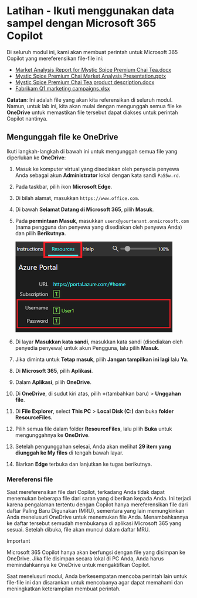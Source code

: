 # Latihan - Ikuti menggunakan data sampel dengan Microsoft 365 Copilot

Di seluruh modul ini, kami akan membuat perintah untuk Microsoft 365 Copilot yang mereferensikan file-file ini:

- [Market Analysis Report for Mystic Spice Premium Chai Tea.docx](https://go.microsoft.com/fwlink/?linkid=2268826)
- [Mystic Spice Premium Chai Market Analysis Presentation.pptx](https://go.microsoft.com/fwlink/?linkid=2268768)
- [Mystic Spice Premium Chai Tea product description.docx](https://go.microsoft.com/fwlink/?linkid=2268929)
- [Fabrikam Q1 marketing campaigns.xlsx](https://go.microsoft.com/fwlink/?linkid=2269124)

**Catatan**: Ini adalah file yang akan kita referensikan di seluruh modul. Namun, untuk lab ini, kita akan mulai dengan mengunggah semua file ke **OneDrive** untuk memastikan file tersebut dapat diakses untuk perintah Copilot nantinya.

## Mengunggah file ke OneDrive

Ikuti langkah-langkah di bawah ini untuk mengunggah semua file yang diperlukan ke **OneDrive**:

1. Masuk ke komputer virtual yang disediakan oleh penyedia penyewa Anda sebagai akun **Administrator** lokal dengan kata sandi `Pa55w.rd`.
2. Pada taskbar, pilih ikon **Microsoft Edge**.
3. Di bilah alamat, masukkan `https://www.office.com`.
4. Di bawah **Selamat Datang di Microsoft 365**, pilih **Masuk**.
5. Pada **permintaan Masuk**, masukkan `userx@yourtenant.onmicrosoft.com` (nama pengguna dan penyewa yang disediakan oleh penyewa Anda) dan pilih **Berikutnya**.

    [![Tangkap layar panel sumber daya ](../media/lab_resources_password.png)](../media/lab_resources_password.png#lightbox)

6. Di layar **Masukkan kata sandi**, masukkan kata sandi (disediakan oleh penyedia penyewa) untuk akun Pengguna, lalu pilih **Masuk**.
7. Jika diminta untuk **Tetap masuk**, pilih **Jangan tampilkan ini lagi** lalu **Ya**.
8. Di **Microsoft 365**, pilih **Aplikasi**.
9. Dalam **Aplikasi**, pilih **OneDrive**.
10. Di **OneDrive**, di sudut kiri atas, pilih **+**(tambahkan baru) > **Unggahan file**.
11. Di **File Explorer**, select **This PC** > **Local Disk (C:)** dan buka **folder ResourceFiles.**
12. Pilih semua file dalam folder **ResourceFiles**, lalu pilih **Buka** untuk mengunggahnya ke **OneDrive**.
13. Setelah pengunggahan selesai, Anda akan melihat **29 item yang diunggah ke My files** di tengah bawah layar.
14. Biarkan **Edge** terbuka dan lanjutkan ke tugas berikutnya.

### Mereferensi file

Saat mereferensikan file dari Copilot, terkadang Anda tidak dapat menemukan beberapa file dari saran yang diberikan kepada Anda. Ini terjadi karena pengalaman tertentu dengan Copilot hanya mereferensikan file dari daftar Paling Baru Digunakan (MRU), sementara yang lain memungkinkan Anda menelusuri OneDrive untuk menemukan file Anda. Menambahkannya ke daftar tersebut semudah membukanya di aplikasi Microsoft 365 yang sesuai.  Setelah dibuka, file akan muncul dalam daftar MRU.

> [!IMPORTANT]
> Microsoft 365 Copilot hanya akan berfungsi dengan file yang disimpan ke OneDrive. Jika file disimpan secara lokal di PC Anda, Anda harus memindahkannya ke OneDrive untuk mengaktifkan Copilot.

Saat menelusuri modul, Anda berkesempatan mencoba perintah lain untuk file-file ini dan disarankan untuk mencobanya agar dapat memahami dan meningkatkan keterampilan membuat perintah.
